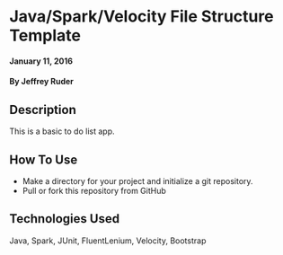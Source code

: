 # Java/Spark/Velocity File Structure Template

#### January 11, 2016

#### By Jeffrey Ruder

## Description

This is a basic to do list app.

## How To Use

* Make a directory for your project and initialize a git repository.
* Pull or fork this repository from GitHub

## Technologies Used

Java, Spark, JUnit, FluentLenium, Velocity, Bootstrap

